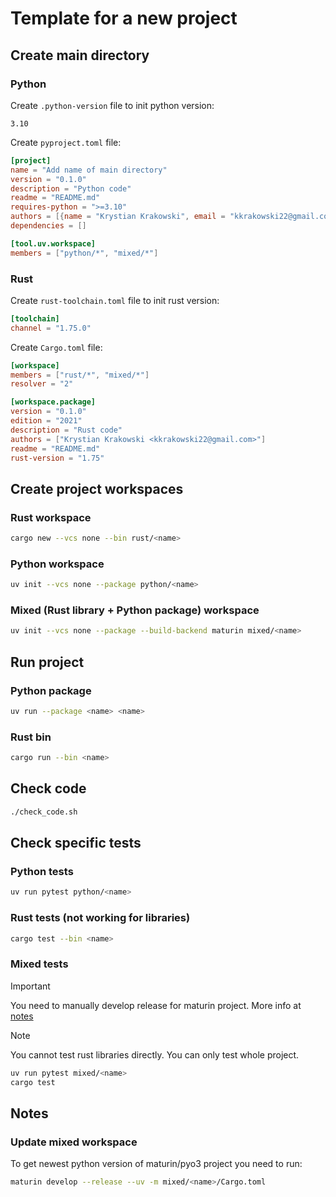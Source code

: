 # Template for a new project

## Create main directory

### Python

Create `.python-version` file to init python version:

```text
3.10
```

Create `pyproject.toml` file:

```toml
[project]
name = "Add name of main directory"
version = "0.1.0"
description = "Python code"
readme = "README.md"
requires-python = ">=3.10"
authors = [{name = "Krystian Krakowski", email = "kkrakowski22@gmail.com"}]
dependencies = []

[tool.uv.workspace]
members = ["python/*", "mixed/*"]
```

### Rust

Create `rust-toolchain.toml` file to init rust version:

```toml
[toolchain]
channel = "1.75.0"
```

Create `Cargo.toml` file:

```toml
[workspace]
members = ["rust/*", "mixed/*"]
resolver = "2"

[workspace.package]
version = "0.1.0"
edition = "2021"
description = "Rust code"
authors = ["Krystian Krakowski <kkrakowski22@gmail.com>"]
readme = "README.md"
rust-version = "1.75"
```

## Create project workspaces

### Rust workspace

```bash
cargo new --vcs none --bin rust/<name>
```

### Python workspace

```bash
uv init --vcs none --package python/<name>
```

### Mixed (Rust library + Python package) workspace

```bash
uv init --vcs none --package --build-backend maturin mixed/<name>
```

## Run project

### Python package

```bash
uv run --package <name> <name>
```

### Rust bin

```bash
cargo run --bin <name>
```

## Check code

```bash
./check_code.sh
```

## Check specific tests

### Python tests

```bash
uv run pytest python/<name>
```

### Rust tests (not working for libraries)

```bash
cargo test --bin <name>
```

### Mixed tests

> [!IMPORTANT]  
> You need to manually develop release for maturin project. More info at [notes](#update-mixed-workspace)
<!-- -->
> [!NOTE]
> You cannot test rust libraries directly. You can only test whole project.

```bash
uv run pytest mixed/<name>
cargo test
```

## Notes

### Update mixed workspace

To get newest python version of maturin/pyo3 project you need to run:

```bash
maturin develop --release --uv -m mixed/<name>/Cargo.toml
```
